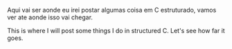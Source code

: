 Aqui vai ser aonde eu irei postar algumas coisa em C estruturado, vamos ver ate aonde isso vai chegar.

This is where I will post some things I do in structured C. Let's see how far it goes.
